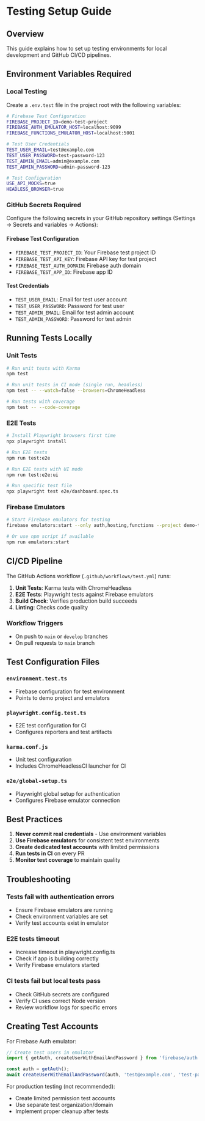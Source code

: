 # Testing Setup Guide

## Overview

This guide explains how to set up testing environments for local development and GitHub CI/CD pipelines.

## Environment Variables Required

### Local Testing

Create a `.env.test` file in the project root with the following variables:

```bash
# Firebase Test Configuration
FIREBASE_PROJECT_ID=demo-test-project
FIREBASE_AUTH_EMULATOR_HOST=localhost:9099
FIREBASE_FUNCTIONS_EMULATOR_HOST=localhost:5001

# Test User Credentials
TEST_USER_EMAIL=test@example.com
TEST_USER_PASSWORD=test-password-123
TEST_ADMIN_EMAIL=admin@example.com
TEST_ADMIN_PASSWORD=admin-password-123

# Test Configuration
USE_API_MOCKS=true
HEADLESS_BROWSER=true
```

### GitHub Secrets Required

Configure the following secrets in your GitHub repository settings (Settings → Secrets and variables → Actions):

#### Firebase Test Configuration
- `FIREBASE_TEST_PROJECT_ID`: Your Firebase test project ID
- `FIREBASE_TEST_API_KEY`: Firebase API key for test project
- `FIREBASE_TEST_AUTH_DOMAIN`: Firebase auth domain
- `FIREBASE_TEST_APP_ID`: Firebase app ID

#### Test Credentials
- `TEST_USER_EMAIL`: Email for test user account
- `TEST_USER_PASSWORD`: Password for test user
- `TEST_ADMIN_EMAIL`: Email for test admin account
- `TEST_ADMIN_PASSWORD`: Password for test admin

## Running Tests Locally

### Unit Tests

```bash
# Run unit tests with Karma
npm test

# Run unit tests in CI mode (single run, headless)
npm test -- --watch=false --browsers=ChromeHeadless

# Run tests with coverage
npm test -- --code-coverage
```

### E2E Tests

```bash
# Install Playwright browsers first time
npx playwright install

# Run E2E tests
npm run test:e2e

# Run E2E tests with UI mode
npm run test:e2e:ui

# Run specific test file
npx playwright test e2e/dashboard.spec.ts
```

### Firebase Emulators

```bash
# Start Firebase emulators for testing
firebase emulators:start --only auth,hosting,functions --project demo-test-project

# Or use npm script if available
npm run emulators:start
```

## CI/CD Pipeline

The GitHub Actions workflow (`.github/workflows/test.yml`) runs:

1. **Unit Tests**: Karma tests with ChromeHeadless
2. **E2E Tests**: Playwright tests against Firebase emulators
3. **Build Check**: Verifies production build succeeds
4. **Linting**: Checks code quality

### Workflow Triggers

- On push to `main` or `develop` branches
- On pull requests to `main` branch

## Test Configuration Files

### `environment.test.ts`
- Firebase configuration for test environment
- Points to demo project and emulators

### `playwright.config.test.ts`
- E2E test configuration for CI
- Configures reporters and test artifacts

### `karma.conf.js`
- Unit test configuration
- Includes ChromeHeadlessCI launcher for CI

### `e2e/global-setup.ts`
- Playwright global setup for authentication
- Configures Firebase emulator connection

## Best Practices

1. **Never commit real credentials** - Use environment variables
2. **Use Firebase emulators** for consistent test environments
3. **Create dedicated test accounts** with limited permissions
4. **Run tests in CI** on every PR
5. **Monitor test coverage** to maintain quality

## Troubleshooting

### Tests fail with authentication errors
- Ensure Firebase emulators are running
- Check environment variables are set
- Verify test accounts exist in emulator

### E2E tests timeout
- Increase timeout in playwright.config.ts
- Check if app is building correctly
- Verify Firebase emulators started

### CI tests fail but local tests pass
- Check GitHub secrets are configured
- Verify CI uses correct Node version
- Review workflow logs for specific errors

## Creating Test Accounts

For Firebase Auth emulator:

```javascript
// Create test users in emulator
import { getAuth, createUserWithEmailAndPassword } from 'firebase/auth';

const auth = getAuth();
await createUserWithEmailAndPassword(auth, 'test@example.com', 'test-password-123');
```

For production testing (not recommended):
- Create limited permission test accounts
- Use separate test organization/domain
- Implement proper cleanup after tests